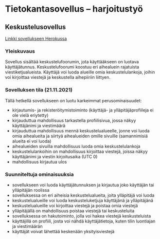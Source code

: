 # Tietokantasovellus – harjoitustyö

## Keskustelusovellus

[Linkki sovellukseen Herokussa](https://tsoha-fngforum.herokuapp.com/)

### Yleiskuvaus
Sovellus sisältää keskustelufoorumin, jota käyttääkseen on luotava käyttäjätunnus. Keskustelufoorumi koostuu eri aihealuein rajatuista viestiketjualueista. Käyttäjä voi luoda alueille omia keskustelulankoja, joihin voi kirjoittaa viestejä ja keskustella aihepiiriin liittyen.

### Sovelluksen tila (21.11.2021)
Tällä hetkellä sovellukseen on luotu karkeimmat perusominaisuudet:
* kirjautumis- ja rekisteröitymistoiminto (käyttäjä- ja ylläpitäjäprofiileja ei ole vielä eriytetty)
* kirjauduttua mahdollisuus tarkastella profiilisivua, jossa näkyy käyttäjänimi ja viestimäärä
* kirjauduttua mahdollisuus mennä keskustelualueelle, jonne voi luoda omia aihealueita ja siirtyä aihealueiden omille sivuille (samannimisiä alueita ei voi luoda)
* aihealueiden sivuilla mahdollisuus luoda omia keskustelulankoja
* keskustelulankoihin on mahdollisuus kirjoittaa viestejä, joissa näkyy käyttäjänimi ja viestin kirjoitusaika (UTC 0)
* mahdollisuus kirjautua ulos

### Suunniteltuja ominaisuuksia

* sovellukseen voi luoda käyttäjätunnuksen ja kirjautua joko käyttäjän tai ylläpitäjän roolissa
* sovelluksessa on eri aiheisia keskustelualueita, joita ylläpitäjä voi luoda
* keskustelualueille voi luoda keskusteluketjuja käyttäjänä ja ylläpitäjänä
* keskustelualueille voi kirjoittaa viestejä ja poistaa omia viestejä
* ylläpitäjällä on mahdollisuus poistaa viestejä tai keskusteluita
* sovelluksessa on hakutoiminto, jolla voi hakea viestejä keskusteluista
* käyttäjillä on profiili, josta voi nähdä käyttäjätietoja, kuten tilin luontiajan ja viestimäärän
* käyttäjät voivat lähettää keskenään yksityisviestejä

